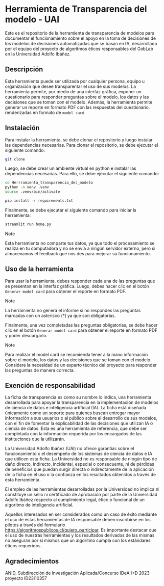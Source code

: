 # Herramienta de Transparencia del modelo - UAI

Este es el repositorio de la herramienta de transparencia de modelos para documentar el funcionamiento sobre el apoyo en la toma de decisiones de los modelos de decisiones automatizadas que se basan en IA, desarrollada por el equipo del proyecto de algoritmos éticos responsables del GobLab en la Universidad Adolfo Ibáñez.

## Descripción

Esta herramienta puede ser utilizada por cualquier persona, equipo u organización que desee transparentar el uso de sus modelos. La herramienta permite, por medio de una interfáz gráfica, exponer un cuestionario para responder preguntas sobre el modelo, los datos y las decisiones que se toman con el modelo. Además, la herramienta permite generar un reporte en formato PDF con las respuestas del cuestionario. renderizadas en formato de `model card`.

## Instalación

Para instalar la herramienta, se debe clonar el repositorio y luego instalar las dependencias necesarias. Para clonar el repositorio, se debe ejecutar el siguiente comando:

```bash
git clone 

```

Luego, se debe crear un ambiente virtual en python e instalar las dependencias necesarias. Para ello, se debe ejecutar el siguiente comando:

```bash
cd Herrramienta_transparencia_del_modelo
python -m venv .venv
source .venv/bin/activate

pip install -r requirements.txt
```

Finalmente, se debe ejecutar el siguiente comando para iniciar la herramienta:

```bash
streamlit run home.py
```

>[!NOTE]
>
>Esta herramienta no comparte tus datos, ya que todo el procesamiento se realiza en tu computadora y no se envía a ningún servidor externo, pero si almacenamos el feedback que nos des para mejorar su funcionamiento.


## Uso de la herramienta

Para usar la herramienta, debes responder cada una de las preguntas que se presentan en la interfaz gráfica. Luego, debes hacer clic en el botón `Generar model card` para obtener el reporte en formato PDF.

>[!NOTE]
>
>La herramienta no generá el informe si no respondes las preguntas marcadas con un asterisco (*) ya que son obligatorias.


Finalmente, una vez completadas las preguntas obligatorias, se debe hacer clic en el botón `Generar model card` para obtener el reporte en formato PDF y poder descargarlo.

>[!NOTE]
>
>Para realizar el model card se recomienda tener a la mano información sobre el modelo, los datos y las decisiones que se toman con el modelo. Considere la necesidad de un experto técnico del proyecto para responder las preguntas de manera correcta.

## Exención de responsabilidad

La ficha de transparencia es como su nombre lo indica, una herramienta desarrollada para apoyar la transparencia en la implementación de modelos de ciencia de datos e inteligencia artificial (IA). La ficha está diseñada únicamente como un soporte para quienes buscan entregar mayor información a sus usuarios o al público sobre el desarrollo de sus modelos, con el fin de fomentar la explicabilidad de las decisiones que utilizan IA o ciencia de datos. Esta es una herramienta de referencia, que debe ser completada con la información requerida  por los encargados de las instituciones que la utilizarán.

La Universidad Adolfo Ibáñez (UAI) no ofrece garantías sobre el funcionamiento o el desempeño de los sistemas de ciencia de datos e IA que utilicen esta ficha. La Universidad no es responsable de ningún tipo de daño directo, indirecto, incidental, especial o consecuente, ni de pérdidas de beneficios que puedan surgir directa o indirectamente de la aplicación de la ficha en el uso o la confianza en los resultados obtenidos a través de esta herramienta. 

El empleo de las herramientas desarrolladas por la Universidad no implica ni constituye un sello ni certificado de aprobación por parte de la Universidad Adolfo Ibáñez respecto al cumplimiento legal, ético o funcional de un algoritmo de inteligencia artificial. 

Aquellos interesados en ser considerados  como un caso de éxito mediante el uso de estas herramientas de IA responsable deben inscribirse en los pilotos a través del formulario https://algoritmospublicos.cl/quiero_participar. Es importante destacar que el uso de nuestras herramientas y los resultados derivados de las mismas no aseguran por sí mismos que un algoritmo cumpla con los estándares éticos requeridos.

## Agradecimientos

ANID, Subdirección de Investigación Aplicada/Concurso IDeA I+D 2023 proyecto ID23I10357
